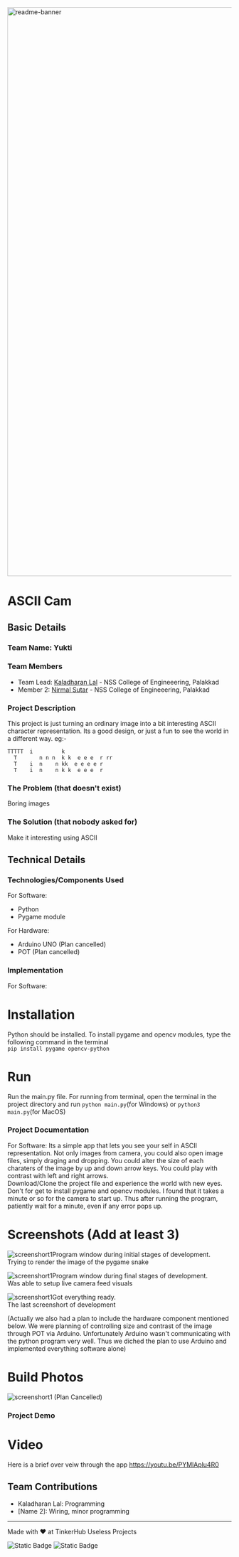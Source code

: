 <img width="1280" alt="readme-banner" src="https://github.com/user-attachments/assets/35332e92-44cb-425b-9dff-27bcf1023c6c">

# ASCII Cam


## Basic Details
### Team Name: Yukti


### Team Members
- Team Lead: <a href="https://github.com/KaladharanLal">Kaladharan Lal</a> - NSS College of Engineeering, Palakkad
- Member 2: <a href="https://github.com/Nirmalsutar">Nirmal Sutar</a> - NSS College of Engineeering, Palakkad

### Project Description
This project is just turning an ordinary image into a bit interesting ASCII character representation. Its a good design, or just a fun to see the world in a different way.
eg:-
```
TTTTT  i         k
  T       n n n  k k  e e e  r rr
  T    i  n    n kk  e e e e r
  T    i  n    n k k  e e e  r
```

### The Problem (that doesn't exist)
Boring images

### The Solution (that nobody asked for)
Make it interesting using ASCII

## Technical Details
### Technologies/Components Used
For Software:
- Python
- Pygame module

For Hardware:
- Arduino UNO (Plan cancelled)
- POT (Plan cancelled)

### Implementation
For Software:
# Installation
Python should be installed. To install pygame and opencv modules, type the following command in the terminal <br>
`pip install pygame opencv-python`

# Run
Run the main.py file.
For running from terminal, open the terminal in the project directory and run `python main.py`(for Windows) or `python3 main.py`(for MacOS)

### Project Documentation
For Software:
Its a simple app that lets you see your self in ASCII representation. Not only images from camera, you could also open image files, simply draging and dropping. You could alter the size of each charaters of the image by up and down arrow keys. You could play with contrast with left and right arrows. <br>
Download/Clone the project file and experience the world with new eyes. Don't for get to install pygame and opencv modules. I found that it takes a minute or so for the camera to start up. Thus after running the program, patiently wait for a minute, even if any error pops up.

# Screenshots (Add at least 3)
<img alt="screenshort1" src="Screenshorts\img1.jpg">Program window during initial stages of development.<br>
Trying to render the image of the pygame snake

<img alt="screenshort1" src="Screenshorts\Screenshot (81).png">Program window during final stages of development.<br>
Was able to setup live camera feed visuals

<img alt="screenshort1" src="Screenshorts\Screenshot (84).png">Got everything ready.<br>
The last screenshort of development

(Actually we also had a plan to include the hardware component mentioned below. We were planning of controlling size and contrast of the image through POT via Arduino. Unfortunately Arduino wasn't communicating with the python program very well. Thus we diched the plan to use Arduino and implemented everything software alone)

# Build Photos
<img alt="screenshort1" src="Screenshorts\hardware.jpg">
(Plan Cancelled)

### Project Demo
# Video
Here is a brief over veiw through the app
https://youtu.be/PYMlAplu4R0


## Team Contributions
- Kaladharan Lal: Programming
- [Name 2]: Wiring, minor programming

---
Made with ❤️ at TinkerHub Useless Projects 

![Static Badge](https://img.shields.io/badge/TinkerHub-24?color=%23000000&link=https%3A%2F%2Fwww.tinkerhub.org%2F)
![Static Badge](https://img.shields.io/badge/UselessProject--24-24?link=https%3A%2F%2Fwww.tinkerhub.org%2Fevents%2FQ2Q1TQKX6Q%2FUseless%2520Projects)



